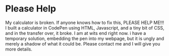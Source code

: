 # Please Help
My calculator is broken.  If anyone knows how to fix this, PLEASE HELP ME!!!  I built a calculator in CodePen using HTML, Javascript, and a tiny bit of CSS, and in the transfer over, it broke.  I am at wits end right now.  i have a temporary solution, embedding the pen into my webpage, but it is ungly and merely a shadow of what it could be.  Please contact me and I will give you more details.
